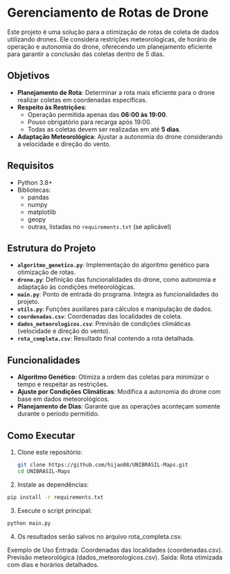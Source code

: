 # Gerenciamento de Rotas de Drone

Este projeto é uma solução para a otimização de rotas de coleta de dados utilizando drones. Ele considera restrições meteorológicas, de horário de operação e autonomia do drone, oferecendo um planejamento eficiente para garantir a conclusão das coletas dentro de 5 dias.

## Objetivos

- **Planejamento de Rota**: Determinar a rota mais eficiente para o drone realizar coletas em coordenadas específicas.
- **Respeito às Restrições**:
  - Operação permitida apenas das **06:00 às 19:00**.
  - Pouso obrigatório para recarga após 19:00.
  - Todas as coletas devem ser realizadas em até **5 dias**.
- **Adaptação Meteorológica**: Ajustar a autonomia do drone considerando a velocidade e direção do vento.

## Requisitos

- Python 3.8+
- Bibliotecas:
  - pandas
  - numpy
  - matplotlib
  - geopy
  - outras, listadas no `requirements.txt` (se aplicável)

## Estrutura do Projeto

- **`algoritmo_genetico.py`**: Implementação do algoritmo genético para otimização de rotas.
- **`drone.py`**: Definição das funcionalidades do drone, como autonomia e adaptação às condições meteorológicas.
- **`main.py`**: Ponto de entrada do programa. Integra as funcionalidades do projeto.
- **`utils.py`**: Funções auxiliares para cálculos e manipulação de dados.
- **`coordenadas.csv`**: Coordenadas das localidades de coleta.
- **`dados_meteorologicos.csv`**: Previsão de condições climáticas (velocidade e direção do vento).
- **`rota_completa.csv`**: Resultado final contendo a rota detalhada.

## Funcionalidades

- **Algoritmo Genético**: Otimiza a ordem das coletas para minimizar o tempo e respeitar as restrições.
- **Ajuste por Condições Climáticas**: Modifica a autonomia do drone com base em dados meteorológicos.
- **Planejamento de Dias**: Garante que as operações aconteçam somente durante o período permitido.

## Como Executar

1. Clone este repositório:
   ```bash
   git clone https://github.com/hijao08/UNIBRASIL-Maps.git
   cd UNIBRASIL-Maps

2. Instale as dependências:

```bash
pip install -r requirements.txt
```
3. Execute o script principal:
```bash
python main.py
```
4. Os resultados serão salvos no arquivo rota_completa.csv.

Exemplo de Uso
Entrada:
Coordenadas das localidades (coordenadas.csv).
Previsão meteorológica (dados_meteorologicos.csv).
Saída:
Rota otimizada com dias e horários detalhados.
